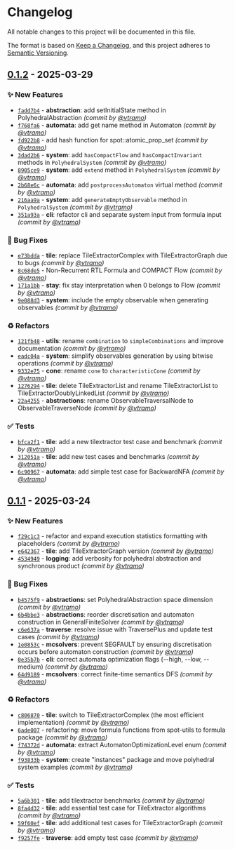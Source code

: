 # Changelog
All notable changes to this project will be documented in this file.

The format is based on [Keep a Changelog](https://keepachangelog.com/en/1.0.0/),
and this project adheres to [Semantic Versioning](https://semver.org/spec/v2.0.0.html).

## [0.1.2] - 2025-03-29
### :sparkles: New Features
- [`fadd7b4`](https://github.com/vtramo/rtl-mc/commit/fadd7b4f8b4f50e4ce8588aaebdf730405a97b90) - **abstraction**: add setInitialState method in PolyhedralAbstraction *(commit by [@vtramo](https://github.com/vtramo))*
- [`f768fa6`](https://github.com/vtramo/rtl-mc/commit/f768fa677214163395c7272f25e7361db1d21991) - **automata**: add get name method in Automaton *(commit by [@vtramo](https://github.com/vtramo))*
- [`fd922b8`](https://github.com/vtramo/rtl-mc/commit/fd922b8ffe3bfeee6c6d9e03ccd9109b8e32b18a) - add hash function for spot::atomic_prop_set *(commit by [@vtramo](https://github.com/vtramo))*
- [`3dad2b6`](https://github.com/vtramo/rtl-mc/commit/3dad2b6a707aea91140879616fd95d60b24c0176) - **system**: add `hasCompactFlow` and `hasCompactInvariant` methods in `PolyhedralSystem` *(commit by [@vtramo](https://github.com/vtramo))*
- [`8905ce9`](https://github.com/vtramo/rtl-mc/commit/8905ce98433c344caf7dc4ce7466735b65403aec) - **system**: add `extend` method in `PolyhedralSystem` *(commit by [@vtramo](https://github.com/vtramo))*
- [`2b68e6c`](https://github.com/vtramo/rtl-mc/commit/2b68e6cc48e5c734425366815c0c1e68f2089851) - **automata**: add `postprocessAutomaton` virtual method *(commit by [@vtramo](https://github.com/vtramo))*
- [`216aa9a`](https://github.com/vtramo/rtl-mc/commit/216aa9af613051538d4415e65d73cbc89ba8b302) - **system**: add `generateEmptyObservable` method in `PolyhedralSystem` *(commit by [@vtramo](https://github.com/vtramo))*
- [`351a93a`](https://github.com/vtramo/rtl-mc/commit/351a93a9dd65c95c82bfd1119f7dece3b22c1472) - **cli**: refactor cli and separate system input from formula input *(commit by [@vtramo](https://github.com/vtramo))*

### :bug: Bug Fixes
- [`e73bdda`](https://github.com/vtramo/rtl-mc/commit/e73bdda4115b4580d1a7719a7a3f37981a92d4cb) - **tile**: replace TileExtractorComplex with TileExtractorGraph due to bugs *(commit by [@vtramo](https://github.com/vtramo))*
- [`8c68de5`](https://github.com/vtramo/rtl-mc/commit/8c68de56370576067c9d0ba6b318b24b42add7c8) - Non-Recurrent RTL Formula and COMPACT Flow *(commit by [@vtramo](https://github.com/vtramo))*
- [`171a1bb`](https://github.com/vtramo/rtl-mc/commit/171a1bbae8aca32e4970e66da75a9dd7e3a100c0) - **stay**: fix stay interpretation when 0 belongs to Flow *(commit by [@vtramo](https://github.com/vtramo))*
- [`9e088d3`](https://github.com/vtramo/rtl-mc/commit/9e088d36a00b499dbd248c250965188eda932b92) - **system**: include the empty observable when generating observables *(commit by [@vtramo](https://github.com/vtramo))*

### :recycle: Refactors
- [`121fb48`](https://github.com/vtramo/rtl-mc/commit/121fb48ef9807863fb78dcb974e7d861ab84cc4b) - **utils**: rename `combination` to `simpleCombinations` and improve documentation *(commit by [@vtramo](https://github.com/vtramo))*
- [`eadc04a`](https://github.com/vtramo/rtl-mc/commit/eadc04a7d29cefff1d733c0d247356b10eebd196) - **system**: simplify observables generation by using bitwise operations *(commit by [@vtramo](https://github.com/vtramo))*
- [`9332e75`](https://github.com/vtramo/rtl-mc/commit/9332e75f1a8dccf3836d2d9af0343b73f64a806d) - **cone**: rename `cone` to `characteristicCone` *(commit by [@vtramo](https://github.com/vtramo))*
- [`1276294`](https://github.com/vtramo/rtl-mc/commit/127629423fb1a81750f62c3716b1c1f5250eca0c) - **tile**: delete TileExtractorList and rename TileExtractorList to TileExtractorDoublyLinkedList *(commit by [@vtramo](https://github.com/vtramo))*
- [`22a4255`](https://github.com/vtramo/rtl-mc/commit/22a4255ad77b3a5e4912c45b6f469251d0f12e1e) - **abstractions**: rename ObservableTraversalNode to ObservableTraverseNode *(commit by [@vtramo](https://github.com/vtramo))*

### :white_check_mark: Tests
- [`bfca2f1`](https://github.com/vtramo/rtl-mc/commit/bfca2f1db91b0490aae1f477fa798d5d2bd9cd7d) - **tile**: add a new tilextractor test case and benchmark *(commit by [@vtramo](https://github.com/vtramo))*
- [`312051a`](https://github.com/vtramo/rtl-mc/commit/312051a4d4471fac4914b90742e56a38726cb9b1) - **tile**: add new test cases and benchmarks *(commit by [@vtramo](https://github.com/vtramo))*
- [`6c90967`](https://github.com/vtramo/rtl-mc/commit/6c9096726514ab64a98a679c2b0af536f839caf0) - **automata**: add simple test case for BackwardNFA *(commit by [@vtramo](https://github.com/vtramo))*


## [0.1.1] - 2025-03-24
### :sparkles: New Features
- [`f29c1c3`](https://github.com/vtramo/rtl-mc/commit/f29c1c3faf103a13ed9144540504435713a6ef69) - refactor and expand execution statistics formatting with placeholders *(commit by [@vtramo](https://github.com/vtramo))*
- [`e642367`](https://github.com/vtramo/rtl-mc/commit/e642367cc6cc4687d92c2ea188be1467c598da22) - **tile**: add TileExtractorGraph version *(commit by [@vtramo](https://github.com/vtramo))*
- [`4534949`](https://github.com/vtramo/rtl-mc/commit/45349499c586297f1189d35ec1aae04aedf3738b) - **logging**: add verbosity for polyhedral abstraction and synchronous product *(commit by [@vtramo](https://github.com/vtramo))*

### :bug: Bug Fixes
- [`b4575f9`](https://github.com/vtramo/rtl-mc/commit/b4575f9282aaccc52598e389f1a2ac497d307cbc) - **abstractions**: set PolyhedralAbstraction space dimension *(commit by [@vtramo](https://github.com/vtramo))*
- [`6b4bbe3`](https://github.com/vtramo/rtl-mc/commit/6b4bbe384f86aa286b224b94dbaa1cd38a392065) - **abstractions**: reorder discretisation and automaton construction in GeneralFiniteSolver *(commit by [@vtramo](https://github.com/vtramo))*
- [`c6e637a`](https://github.com/vtramo/rtl-mc/commit/c6e637ae066009c181d94885a5950a66f23783d4) - **traverse**: resolve issue with TraversePlus and update test cases *(commit by [@vtramo](https://github.com/vtramo))*
- [`1e0853c`](https://github.com/vtramo/rtl-mc/commit/1e0853cfe7a6c0c7cee1f39037ba2a2cba77d7a3) - **mcsolvers**: prevent SEGFAULT by ensuring discretisation occurs before automaton construction *(commit by [@vtramo](https://github.com/vtramo))*
- [`0e35b7b`](https://github.com/vtramo/rtl-mc/commit/0e35b7baac5c40699024211876a5f0f0fc908d62) - **cli**: correct automata optimization flags (--high, --low, --medium) *(commit by [@vtramo](https://github.com/vtramo))*
- [`64d9189`](https://github.com/vtramo/rtl-mc/commit/64d91899831d41a01842ddeea0adfa6e5adda914) - **mcsolvers**: correct finite-time semantics DFS *(commit by [@vtramo](https://github.com/vtramo))*

### :recycle: Refactors
- [`c806870`](https://github.com/vtramo/rtl-mc/commit/c80687087c573400bd5a0a5dc71ddc627e18802b) - **tile**: switch to TileExtractorComplex (the most efficient implementation) *(commit by [@vtramo](https://github.com/vtramo))*
- [`6ade007`](https://github.com/vtramo/rtl-mc/commit/6ade007b18228a9e49a42a272e5494011d8c3bf0) - refactoring: move formula functions from spot-utils to formula package *(commit by [@vtramo](https://github.com/vtramo))*
- [`f74372d`](https://github.com/vtramo/rtl-mc/commit/f74372d57936dfbf298552534e1c338e7be99e4c) - **automata**: extract AutomatonOptimizationLevel enum *(commit by [@vtramo](https://github.com/vtramo))*
- [`f93833b`](https://github.com/vtramo/rtl-mc/commit/f93833b5ef581a958eb83f38a12d45af8c97f542) - **system**: create "instances" package and move polyhedral system examples *(commit by [@vtramo](https://github.com/vtramo))*

### :white_check_mark: Tests
- [`5a6b301`](https://github.com/vtramo/rtl-mc/commit/5a6b30192f5526d33df88996b915bc0ced62b1c3) - **tile**: add tilextractor benchmarks *(commit by [@vtramo](https://github.com/vtramo))*
- [`8fa4d32`](https://github.com/vtramo/rtl-mc/commit/8fa4d325aa040a5555914c72fbce675a39650541) - **tile**: add essential test case for TileExtractor algorithms *(commit by [@vtramo](https://github.com/vtramo))*
- [`59f60ef`](https://github.com/vtramo/rtl-mc/commit/59f60ef7e55e5891189be68755ff4bc1df21eaee) - **tile**: add additional test cases for TileExtractorGraph *(commit by [@vtramo](https://github.com/vtramo))*
- [`f9257fe`](https://github.com/vtramo/rtl-mc/commit/f9257fe45227b9e7b66c02390bdddbe1118adb94) - **traverse**: add empty test case *(commit by [@vtramo](https://github.com/vtramo))*

[0.1.1]: https://github.com/vtramo/rtl-mc/compare/0.1.0...0.1.1
[0.1.2]: https://github.com/vtramo/rtl-mc/compare/0.1.1...0.1.2
